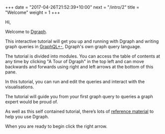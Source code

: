 +++
date = "2017-04-26T21:52:39+10:00"
next = "/intro/2"
title = "Welcome"
weight = 1
+++

Hi,

Welcome to [Dgraph](https://dgraph.io).

<!---
Dgraph is a distributed graph database, designed to scale from a single machine to data centres.

Before using Dgraph in your own projects, you’ll need to know about
graph databases and how to query Dgraph.
-->

This interactive tutorial will get you up and running with Dgraph and writing graph
queries in [GraphQL+-](https://docs.dgraph.io/v0.7.5/query-language/), Dgraph's own graph query language.

The tutorial is divided into modules.  You can access the table of
contents at any time by clicking "A Tour of Dgraph" in the top left and can move backwards
and forwards using right and left arrows at the bottom of this pane.

In this tutorial, you can run and edit the queries and interact with the visualisations.

The tutorial will guide you from your first graph query to queries a graph expert would be proud of.

As well as this self contained tutorial, there’s lots of
[reference material](https://docs.dgraph.io) to help you use Dgraph.

When you are ready to begin click the right arrow.
